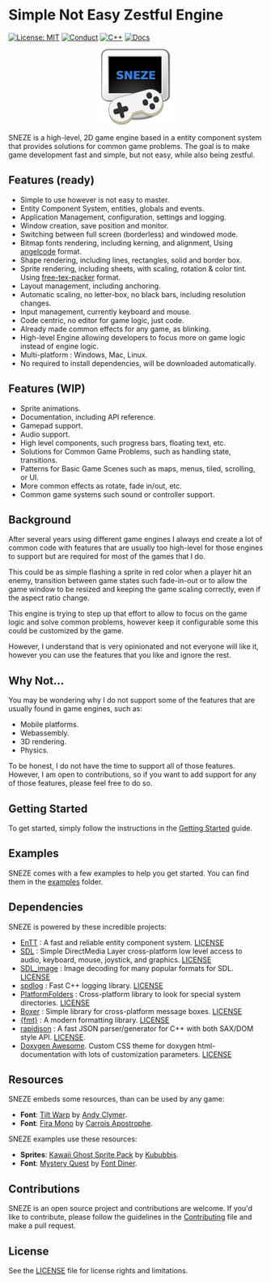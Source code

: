 # Simple Not Easy Zestful Engine
[![License: MIT](https://img.shields.io/badge/License-MIT-yellow.svg?style=for-the-badge)](https://opensource.org/licenses/MIT)
[![Conduct](https://img.shields.io/badge/Conduct-Covenat%202.0-yellow.svg?style=for-the-badge)](https://www.contributor-covenant.org/version/2/0/code_of_conduct/)
[![C++](https://img.shields.io/badge/20-yellow.svg?style=for-the-badge&logo=c%2B%2B&logoColor=white&labelColor=gray)](https://en.cppreference.com/w/cpp/20)
[![Docs](https://img.shields.io/badge/DOCS-0.0.0-yellow.svg?style=for-the-badge)](https://juan-medina.github.io/sneze/)

<p align ="center">
  <img src="sneze.png" width="150" alt="sneze logo">
</p>

SNEZE is a high-level, 2D game engine based in a entity component system that provides solutions for common game problems. The goal is to make game development fast and simple, but not easy, while also being zestful.

## Features (ready)
- Simple to use however is not easy to master.
- Entity Component System, entities, globals and events.
- Application Management, configuration, settings and logging.
- Window creation, save position and monitor.
- Switching between full screen (borderless) and windowed mode.
- Bitmap fonts rendering, including kerning, and alignment, Using [angelcode](https://www.angelcode.com/products/bmfont/) format.
- Shape rendering, including lines, rectangles, solid and border box.
- Sprite rendering, including sheets, with scaling, rotation & color tint. Using [free-tex-packer](http://free-tex-packer.com/) format.
- Layout management, including anchoring.
- Automatic scaling, no letter-box, no black bars, including resolution changes.
- Input management, currently keyboard and mouse.
- Code centric, no editor for game logic, just code.
- Already made common effects for any game, as blinking.
- High-level Engine allowing developers to focus more on game logic instead of engine logic.
- Multi-platform : Windows, Mac, Linux.
- No required to install dependencies, will be downloaded automatically.

## Features (WIP)
- Sprite animations.
- Documentation, including API reference.
- Gamepad support.
- Audio support.
- High level components, such progress bars, floating text, etc.
- Solutions for Common Game Problems, such as handling state, transitions.
- Patterns for Basic Game Scenes such as maps, menus, tiled, scrolling, or UI.
- More common effects as rotate, fade in/out, etc.
- Common game systems such sound or controller support.

## Background
After several years using different game engines I always end create a lot of common code with features that are usually too high-level for those engines to support but are required for most of the games that I do. 

This could be as simple flashing a sprite in red color when a player hit an enemy, transition between game states such fade-in-out or to allow the game window to be resized and keeping the game scaling correctly, even if the aspect ratio change.

This engine is trying to step up that effort to allow to focus on the game logic and solve common problems, however keep it configurable some this could be customized by the game.

However, I understand that is very opinionated and not everyone will like it, however you can use the features that you like and ignore the rest.

## Why Not...

You may be wondering why I do not support some of the features that are usually found in game engines, such as:

- Mobile platforms.
- Webassembly.
- 3D rendering.
- Physics.

To be honest, I do not have the time to support all of those features. However, I am open to contributions, so if you want to add support for any of those features, please feel free to do so.

## Getting Started
To get started, simply follow the instructions in the [Getting Started](GETTING_STARTED.MD) guide.

## Examples

SNEZE comes with a few examples to help you get started. You can find them in the [examples](https://github.com/juan-medina/sneze/tree/main/examples/README.md) folder.

## Dependencies

SNEZE is powered by these incredible projects:

- [EnTT](https://github.com/skypjack/entt) : A fast and reliable entity component system. [LICENSE](https://github.com/skypjack/entt/blob/master/LICENSE)
- [SDL](https://www.libsdl.org/) : Simple DirectMedia Layer cross-platform low level access to  audio, keyboard, mouse, joystick, and graphics. [LICENSE](https://www.libsdl.org/license.php)
- [SDL_image](https://github.com/libsdl-org/SDL_image) : Image decoding for many popular formats for SDL. [LICENSE](https://github.com/libsdl-org/SDL_image/blob/main/LICENSE.txt)
- [spdlog](https://github.com/gabime/spdlog) : Fast C++ logging library. [LICENSE](https://github.com/gabime/spdlog/blob/v1.x/LICENSE)
- [PlatformFolders](https://github.com/sago007/PlatformFolders) : Cross-platform library to look for special system directories. [LICENSE](https://github.com/sago007/PlatformFolders/blob/master/LICENSE)
- [Boxer](https://github.com/aaronmjacobs/Boxer) : Simple library for cross-platform message boxes. [LICENSE](https://github.com/aaronmjacobs/Boxer/blob/master/LICENSE)
- [{fmt}](https://github.com/fmtlib/fmt) : A modern formatting library. [LICENSE](https://github.com/fmtlib/fmt/blob/master/LICENSE.rst)
- [rapidjson](https://github.com/Tencent/rapidjson) : A fast JSON parser/generator for C++ with both SAX/DOM style API. [LICENSE](https://github.com/Tencent/rapidjson/blob/master/license.txt). 
- [Doxygen Awesome](https://github.com/jothepro/doxygen-awesome-css). Custom CSS theme for doxygen html-documentation with lots of customization parameters. [LICENSE](https://github.com/jothepro/doxygen-awesome-css/blob/main/LICENSE)

## Resources

SNEZE embeds some resources, than can be used by any game:
 
- **Font**: [Tilt Warp](https://fonts.google.com/specimen/Tilt+Warp) by [Andy Clymer](https://github.com/andyclymer).
- **Font**: [Fira Mono](https://fonts.google.com/specimen/Fira+Mono) by [Carrois Apostrophe](https://carrois.com/).

SNEZE examples use these resources:

- **Sprites**: [Kawaii Ghost Sprite Pack](https://kububbis.itch.io/kawaii-ghost-sprite-pack) by [Kububbis](https://kububbis.itch.io/).
- **Font**: [Mystery Quest](https://fonts.google.com/specimen/Mystery+Quest) by [Font Diner](https://www.fontdiner.com).

## Contributions

SNEZE is an open source project and contributions are welcome. If you'd like to contribute, please follow the guidelines in the [Contributing](CONTRIBUTING.md) file and make a pull request.

## License
See the [LICENSE](https://github.com/juan-medina/sneze/blob/main/LICENSE) file for license rights and limitations.